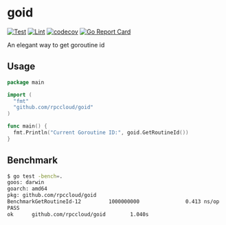 # goid
[![Test](https://github.com/rpccloud/goid/workflows/Test/badge.svg)](https://github.com/rpccloud/goid/actions?query=workflow%3ATest)
[![Lint](https://github.com/rpccloud/goid/workflows/Lint/badge.svg)](https://github.com/rpccloud/goid/actions?query=workflow%3ALint)
[![codecov](https://codecov.io/gh/rpccloud/goid/branch/master/graph/badge.svg)](https://codecov.io/gh/rpccloud/goid)
[![Go Report Card](https://goreportcard.com/badge/github.com/rpccloud/goid)](https://goreportcard.com/report/github.com/rpccloud/goid)

An elegant way to get goroutine id

## Usage
```go
package main

import (
  "fmt"
  "github.com/rpccloud/goid"
)

func main() {
  fmt.Println("Current Goroutine ID:", goid.GetRoutineId())
}
```

## Benchmark
```bash
$ go test -bench=.
goos: darwin
goarch: amd64
pkg: github.com/rpccloud/goid
BenchmarkGetRoutineId-12         1000000000               0.413 ns/op           0 B/op          0 allocs/op
PASS
ok      github.com/rpccloud/goid        1.040s
```

